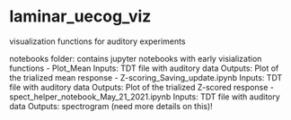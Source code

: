 # laminar_uecog_viz
visualization functions for auditory experiments

notebooks folder: contains jupyter notebooks with early visialization functions 
    - Plot_Mean Inputs: TDT file with auditory data Outputs: Plot of the trialized mean response
    - Z-scoring_Saving_update.ipynb Inputs: TDT file with auditory data Outputs: Plot of the trialized Z-scored response
    - spect_helper_notebook_May_21_2021.ipynb Inputs: TDT file with auditory data Outputs: spectrogram (need more details on this)!
